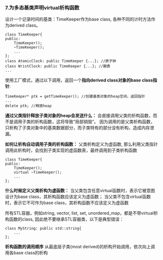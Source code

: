### 7.为多态基类声明virtual析构函数
设计一个记录时间的基类：TimeKeeper作为base class, 各种不同的计时方法作为derived class。
```
class TimeKeeper{
public:
    TimeKeeper();
    ~TimeKeeper();
    ...
};
class AtomicClock: public TimeKeeper {...}; //原子钟
class WristClock: public TimeKeeper {...}; //腕表
...
```

使用工厂模式，通过以下调用，返回一个**指向derived class对象的base class指针**:
```
TimeKeeper* ptk = getTimeKeeper(); //创建基类对象的heap空间，返回指针
...
delete ptk; //释放heap
```

**通过父类指针释放子类对象的heap会发送什么：**
会直接调用父类的析构函数，而不是调用子类的析构函数，这将导致“局部销毁”。
因为调用的是父类析构函数，只析构了子类对象中的基类数据部分，而子类特有的部分没有析构，造成内存泄漏。

**如何让析构自动调用子类的析构函数：**
父类析构定义为虚函数, 那么利用父类指针调用此析构时，会找到子类实现的虚函数表，最终调用到子类析构函数
```
class TimeKeeper{
public:
    TimeKeeper();
    virtual ~TimeKeeper();
    ...
};
```
**什么时候定义父类析构为虚函数：**
当父类包含任意virtual函数时，表示它被意图设计为base class，其析构函数应该定义为虚函数；
当父类不包含virtual函数时，表示它不可作为base class，其析构函数不应该定义为虚函数

所有STL容器，例如string, vector, list, set, unordered_map，都是不带virtual析构函数的class, 
因此绝不要继承STL容器类，以下是典型错误：
```
class MyString: public std::string{
    ...
};
```
**析构函数的调用顺序**
从最底层子类(most derived)的析构开始调用，依次向上调用各base class的析构

